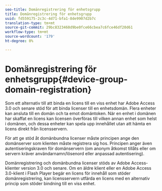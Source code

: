 ```yaml
---
seo-title: Domänregistrering för enhetsgrupp
title: Domänregistrering för enhetsgrupp
uuid: fd559175-2c3c-4d71-bfa1-8de9907d2b7c
translation-type: tm+mt
source-git-commit: 29bc8323460d9be0fce66cbea7c6fce46df20d61
workflow-type: tm+mt
source-wordcount: '179'
ht-degree: 0%

---
```



# Domänregistrering för enhetsgrupp{#device-group-domain-registration}

Som ett alternativ till att binda en licens till en viss enhet har Adobe Access 3.0 och senare stöd för att binda licenser till en enhetsdomän. Flera enheter kan ansluta till en domän och ta emot domäntoken. När en enhet i domänen har skaffat en licens kan licensen överföras till vilken annan enhet som helst i domänen, och dessa enheter kan spela upp innehållet utan att hämta en licens direkt från licensservern.

För att ge stöd åt domänbundna licenser måste principen ange den domänserver som klienten måste registrera sig hos. Principen anger även autentiseringskraven för domänservern (om anonym åtkomst tillåts eller om servern kräver användarnamn/lösenord eller anpassad autentisering).

Domänregistrering och domänbundna licenser stöds av Adobe Access-klienter version 3.0 och senare. Om en äldre klient eller en Adobe Access 3.0-klient i Flash Player begär en licens för innehåll som stöder domänregistrering, kan licensservern utfärda en licens med en alternativ princip som stöder bindning till en viss enhet.
